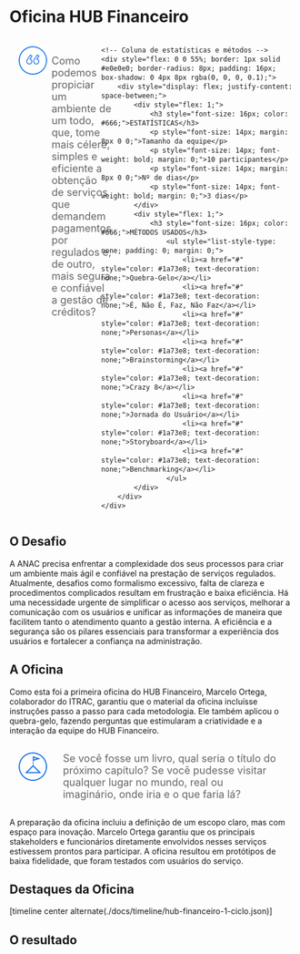 # Oficina HUB Financeiro

<div style="display: flex; justify-content: space-between;">
    <!-- Coluna da pergunta -->
    <div style="display: flex; align-items: center; padding: 16px; margin-right: 16px; flex: 1;">
        <img src="../assets/ic-quote.png" style="margin-right: 8px; align-self: flex-start;">
        <p style="font-size: 18px; color: #666; margin: 0; align-self: flex-start; padding-top: 15px;">Como podemos propiciar um ambiente de um todo, que, tome mais célere, simples e eficiente a obtenção de serviços que demandem pagamentos por regulados e, de outro, mais segura e confiável a gestão de créditos?</p>
    </div>

    <!-- Coluna de estatísticas e métodos -->
    <div style="flex: 0 0 55%; border: 1px solid #e0e0e0; border-radius: 8px; padding: 16px; box-shadow: 0 4px 8px rgba(0, 0, 0, 0.1);">
        <div style="display: flex; justify-content: space-between;">
            <div style="flex: 1;">
                <h3 style="font-size: 16px; color: #666;">ESTATÍSTICAS</h3>
                <p style="font-size: 14px; margin: 8px 0 0;">Tamanho da equipe</p>
                <p style="font-size: 14px; font-weight: bold; margin: 0;">10 participantes</p>
                <p style="font-size: 14px; margin: 8px 0 0;">Nº de dias</p>
                <p style="font-size: 14px; font-weight: bold; margin: 0;">3 dias</p>
            </div>
            <div style="flex: 1;">
                <h3 style="font-size: 16px; color: #666;">MÉTODOS USADOS</h3>
                    <ul style="list-style-type: none; padding: 0; margin: 0;">
                        <li><a href="#" style="color: #1a73e8; text-decoration: none;">Quebra-Gelo</a></li>
                        <li><a href="#" style="color: #1a73e8; text-decoration: none;">É, Não É, Faz, Não Faz​</a></li>
                        <li><a href="#" style="color: #1a73e8; text-decoration: none;">Personas</a></li>
                        <li><a href="#" style="color: #1a73e8; text-decoration: none;">Brainstorming</a></li>
                        <li><a href="#" style="color: #1a73e8; text-decoration: none;">Crazy 8</a></li>
                        <li><a href="#" style="color: #1a73e8; text-decoration: none;">Jornada do Usuário</a></li>
                        <li><a href="#" style="color: #1a73e8; text-decoration: none;">Storyboard</a></li>
                        <li><a href="#" style="color: #1a73e8; text-decoration: none;">Benchmarking</a></li>
                    </ul>
            </div>
        </div>
    </div>
</div>


## O Desafio

A ANAC precisa enfrentar a complexidade dos seus processos para criar um ambiente mais ágil e confiável na prestação de serviços regulados. Atualmente, desafios como formalismo excessivo, falta de clareza e procedimentos complicados resultam em frustração e baixa eficiência. Há uma necessidade urgente de simplificar o acesso aos serviços, melhorar a comunicação com os usuários e unificar as informações de maneira que facilitem tanto o atendimento quanto a gestão interna. A eficiência e a segurança são os pilares essenciais para transformar a experiência dos usuários e fortalecer a confiança na administração.

## A Oficina

Como esta foi a primeira oficina do HUB Financeiro, Marcelo Ortega, colaborador do ITRAC, garantiu que o material da oficina incluísse instruções passo a passo para cada metodologia. Ele também aplicou o quebra-gelo, fazendo perguntas que estimularam a criatividade e a interação da equipe do HUB Financeiro.

<div style="display: flex; align-items: center; padding: 16px; margin-right: 16px; flex: 1;">
    <img src="../assets/flag.png" style="margin-right: 8px; align-self: flex-start;">
    <p style="font-size: 18px; color: #666; margin: 0; padding-left: 20px;">Se você fosse um livro, qual seria o título do próximo capítulo? Se você pudesse visitar qualquer lugar no mundo, real ou imaginário, onde iria e o que faria lá?</p>
</div>

A preparação da oficina incluiu a definição de um escopo claro, mas com espaço para inovação. Marcelo Ortega garantiu que os principais stakeholders e funcionários diretamente envolvidos nesses serviços estivessem prontos para participar. A oficina resultou em protótipos de baixa fidelidade, que foram testados com usuários do serviço.

## Destaques da Oficina

[timeline center alternate(./docs/timeline/hub-financeiro-1-ciclo.json)]


## O resultado